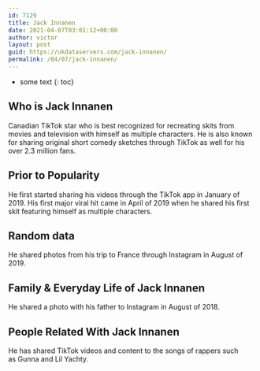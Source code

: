 ```yaml
---
id: 7129
title: Jack Innanen
date: 2021-04-07T03:01:12+00:00
author: victor
layout: post
guid: https://ukdataservers.com/jack-innanen/
permalink: /04/07/jack-innanen/
---
```


* some text
{: toc}


## Who is Jack Innanen



Canadian TikTok star who is best recognized for recreating skits from movies and television with himself as multiple characters. He is also known for sharing original short comedy sketches through TikTok as well for his over 2.3 million fans. 

                
                
                
## Prior to Popularity



He first started sharing his videos through the TikTok app in January of 2019. His first major viral hit came in April of 2019 when he shared his first skit featuring himself as multiple characters. 

                
                
                
## Random data



He shared photos from his trip to France through Instagram in August of 2019. 

                
                
                
## Family & Everyday Life of Jack Innanen



He shared a photo with his father to Instagram in August of 2018. 

                
                
                
## People Related With Jack Innanen



He has shared TikTok videos and content to the songs of rappers such as Gunna and Lil Yachty. 

                
              
            
          
          
          